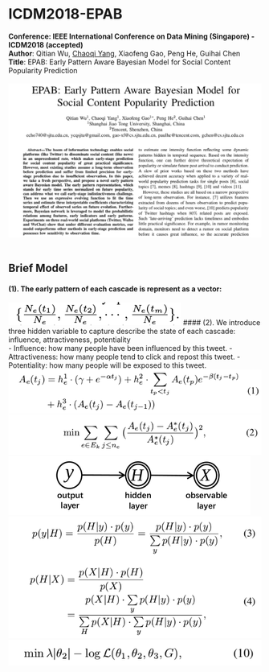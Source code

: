 # ICDM2018-EPAB
<strong>Conference: IEEE International Conference on Data Mining (Singapore) - ICDM2018 (accepted)</strong><br>
<strong>Author</strong>: Qitian Wu, <a href="http://chaoqiyang.com">Chaoqi Yang</a>, Xiaofeng Gao, Peng He, Guihai Chen<br>
<strong>Title</strong>: EPAB: Early Pattern Aware Bayesian Model for Social Content Popularity Prediction<br><br>
<img src="ICDM_cover.png"><br><br>
## Brief Model
#### (1). The early pattern of each cascade is represent as a vector:<br>
<img src="formula1.png">
#### (2). We introduce three hidden variable to capture describe the state of each cascade: influence, attractiveness, potentiality
<br>
- Influence: how many people have been influenced by this tweet.
- Attractiveness: how many people tend to click and repost this tweet.
- Potentiality: how many people will be exposed to this tweet.
<br>
<img src="formula2.png">
<img src="formula3.png">
<img src="formula4.png">
<img src="formula5.png">
<img src="formula6.png">
